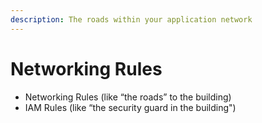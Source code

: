 ```yaml
---
description: The roads within your application network
---
```


# Networking Rules

* Networking Rules \(like “the roads” to the building\)
* IAM Rules \(like “the security guard in the building"\)

